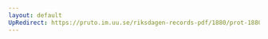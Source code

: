 ```yaml
---
layout: default
UpRedirect: https://pruto.im.uu.se/riksdagen-records-pdf/1880/prot-1880--ak--018/prot-1880--ak--018_010.pdf
---
```

